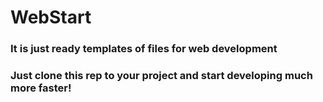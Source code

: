 # WebStart
### It is just ready templates of files for web development
### Just clone this rep to your project and start developing much more faster!
